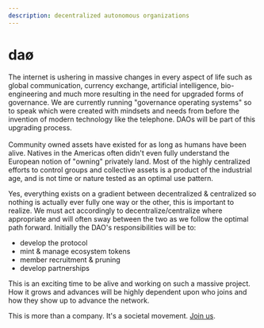 ```yaml
---
description: decentralized autonomous organizations
---
```


# daø

The internet is ushering in massive changes in every aspect of life such as global communication, currency exchange, artificial intelligence, bio-engineering and much more resulting in the need for upgraded forms of governance.  We are currently running "governance operating systems" so to speak which were created with mindsets and needs from before the invention of modern technology like the telephone.  DAOs will be part of this upgrading process.\
\
Community owned assets have existed for as long as humans have been alive.  Natives in the Americas often didn't even fully understand the European notion of "owning" privately land.  Most of the highly centralized efforts to control groups and collective assets is a product of the industrial age, and is not time or nature tested as an optimal use pattern. &#x20;

Yes, everything exists on a gradient between decentralized & centralized so nothing is actually ever fully one way or the other, this is important to realize. We must act accordingly to decentralize/centralize where appropriate and will often sway between the two as we follow the optimal path forward. Initially the DAO's responsibilities will be to:

* develop the protocol
* mint & manage ecosystem tokens
* member recruitment & pruning
* develop partnerships

This is an exciting time to be alive and working on such a massive project.  How it grows and advances will be highly dependent upon who joins and how they show up to advance the network.&#x20;

This is more than a company. It's a societal movement. [Join us](join.md).&#x20;
